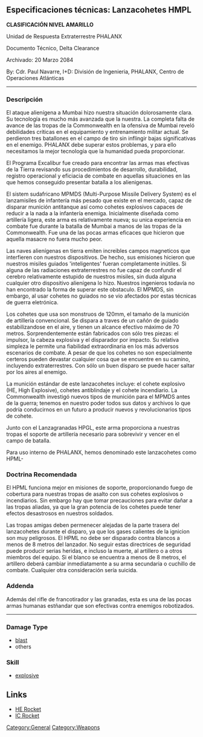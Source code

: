 ## Especificaciones técnicas: Lanzacohetes HMPL

**CLASIFICACIÓN NIVEL AMARILLO**

Unidad de Respuesta Extraterrestre PHALANX

Documento Técnico, Delta Clearance

Archivado: 20 Marzo 2084

By: Cdr. Paul Navarre, I+D: División de Ingenieria, PHALANX, Centro de
Operaciones Atlánticas

------------------------------------------------------------------------

### Descripción

El ataque alienígena a Mumbai hizo nuestra situación dolorosamente
clara. Su tecnología es mucho más avanzada que la nuestra. La completa
falta de avance de las tropas de la Commonwealth en la ofensiva de
Mumbai reveló debilidades críticas en el equipamiento y entrenamiento
militar actual. Se perdieron tres batallones en el campo de tiro sin
inflingir bajas significativas en el enemigo. PHALANX debe superar estos
problemas, y para ello necesitamos la mejor tecnología que la humanidad
pueda proporcionar.

El Programa Excalibur fue creado para encontrar las armas mas efectivas
de la Tierra revisando sus procedimientos de desarrollo, durabilidad,
registro operacional y eficiacia de combate en aquellas situaciones en
las que hemos conseguido presentar batalla a los alienigenas.

El sistem sudafricano MPMDS (Multi-Purpose Missile Delivery System) es
el lanzamisiles de infantería más pesado que existe en el mercado, capaz
de disparar munición antitanque así como cohetes explosivos capaces de
reducir a la nada a la infantería enemiga. Inicialmente diseñada como
artillería ligera, este arma es relativamente nueva; su unica
experiencia en combate fue durante la batalla de Mumbai a manos de las
tropas de la Commonwealth. Fue una de las pocas armas eficaces que
hicieron que aquella masacre no fuera mucho peor.

Las naves alienígenas en tierra emiten increibles campos magneticos que
interfieren con nuestros dispositivos. De hecho, sus emisiones hicieron
que nuestros misiles guiados 'inteligentes' fueran completamente
inútiles. Si alguna de las radiaciones extraterrestres no fue capaz de
confundir el cerebro relativamente estupido de nuestros misiles, sin
duda alguna cualquier otro dispositivo alienígena lo hizo. Nuestros
ingenieros todavía no han encontrado la forma de superar este obstaculo.
El MPMDS, sin embargo, al usar cohetes no guiados no se vio afectados
por estas técnicas de guerra eletrónica.

Los cohetes que usa son monstruos de 120mm, el tamaño de la munición de
artillería convencional. Se dispara a traves de un cañón de guiado
estabilizandose en el aire, y tienen un alcance efectivo máximo de 70
metros. Sorprendentemente están fabricados con sólo tres piezas: el
impulsor, la cabeza explosiva y el disparador por impacto. Su relativa
simpleza le permite una fiabilidad extraordinaria en los más adversos
escenarios de combate. A pesar de que los cohetes no son especialmente
certeros pueden devastar cualquier cosa que se encuentre en su camino,
incluyendo extraterrestres. Con sólo un buen disparo se puede hacer
saltar por los aires al enemigo.

La munición estándar de este lanzacohetes incluye: el cohete explosivo
(HE, High Explosive), cohetes antiblindaje y el cohete incendiario. La
Commonwealth investigó nuevos tipos de munición para el MPMDS antes de
la guerra; tenemos en nuestro poder todos sus datos y archivos lo que
podría conducirnos en un futuro a producir nuevos y revolucionarios
tipos de cohete.

Junto con el Lanzagranadas HPGL, este arma proporciona a nuestras tropas
el soporte de artillería necesario para sobrevivir y vencer en el campo
de batalla.

Para uso interno de PHALANX, hemos denominado este lanzacohetes como
HPML-

### Doctrina Recomendada

El HPML funciona mejor en misiones de soporte, proporcionando fuego de
cobertura para nuestras tropas de asalto con sus cohetes explosivos o
incendiarios. Sin embargo hay que tomar precauciones para evitar dañar a
las tropas aliadas, ya que la gran potencia de los cohetes puede tener
efectos desastrosos en nuestros soldados.

Las tropas amigas deben permenecer alejadas de la parte trasera del
lanzacohetes durante el disparo, ya que los gases calientes de la
ignicion son muy peligrosos. El HPML no debe ser disparado contra
blancos a menos de 8 metros del lanzador. No seguir estas directrices de
seguridad puede producir serias heridas, e incluso la muerte, al
artillero o a otros miembros del equipo. Si el blanco se encuentra a
menos de 8 metros, el artillero deberá cambiar inmediatamente a su arma
secundaria o cuchillo de combate. Cualquier otra consideración sería
suicida.

### Addenda

Además del rifle de francotirador y las granadas, esta es una de las
pocas armas humanas estñandar que son efectivas contra enemigos
robotizados.

------------------------------------------------------------------------

### Damage Type

- [blast](Damage/blast "wikilink")
- others

### Skill

- [explosive](Skills/explosive "wikilink")

## Links

- [HE Rocket](Equipment/Ammunition/HE_Rocket "wikilink")
- [IC Rocket](Equipment/Ammunition/IC_Rocket "wikilink")

[Category:General](Category:General "wikilink")
[Category:Weapons](Category:Weapons "wikilink")